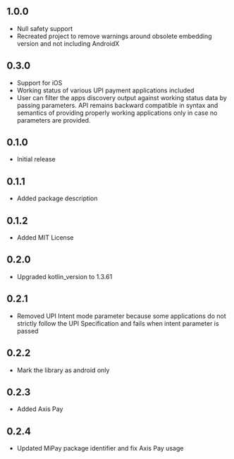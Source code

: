 ## 1.0.0

- Null safety support
- Recreated project to remove warnings around obsolete embedding version and not including AndroidX

## 0.3.0

- Support for iOS
- Working status of various UPI payment applications included
- User can filter the apps discovery output against working status data by passing parameters. API remains backward compatible in syntax and semantics of providing properly working applications only in case no parameters are provided.

## 0.1.0

- Initial release

## 0.1.1

- Added package description

## 0.1.2

- Added MIT License

## 0.2.0

- Upgraded kotlin_version to 1.3.61

## 0.2.1

- Removed UPI Intent mode parameter because some applications do not strictly follow the UPI Specification and fails when intent parameter is passed

## 0.2.2

- Mark the library as android only

## 0.2.3

- Added Axis Pay

## 0.2.4

- Updated MiPay package identifier and fix Axis Pay usage
